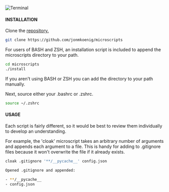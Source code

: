 ![Terminal](terminal.png)

#### INSTALLATION

Clone the [repository.](https://github.com/jonmkoenig/microscripts)

```sh
git clone https://github.com/jonmkoenig/microscripts
```

For users of BASH and ZSH, an installation script is included to append the microscripts directory to your path.

```sh
cd microscripts
./install
```

If you aren't using BASH or ZSH you can add the directory to your path manually.

Next, source either your .bashrc or .zshrc.

```sh
source ~/.zshrc
```

#### USAGE
Each script is fairly different, so it would be best to review them individually to develop an understanding.

For example, the 'cloak' microscript takes an arbitrary number of arguments and appends each argument to a file. This is handy for adding to .gitignore files because it won't overwrite the file if it already exists.

```sh
cloak .gitignore '**/__pycache__' config.json

Opened .gitignore and appended:

- **/__pycache__  
- config.json
```
